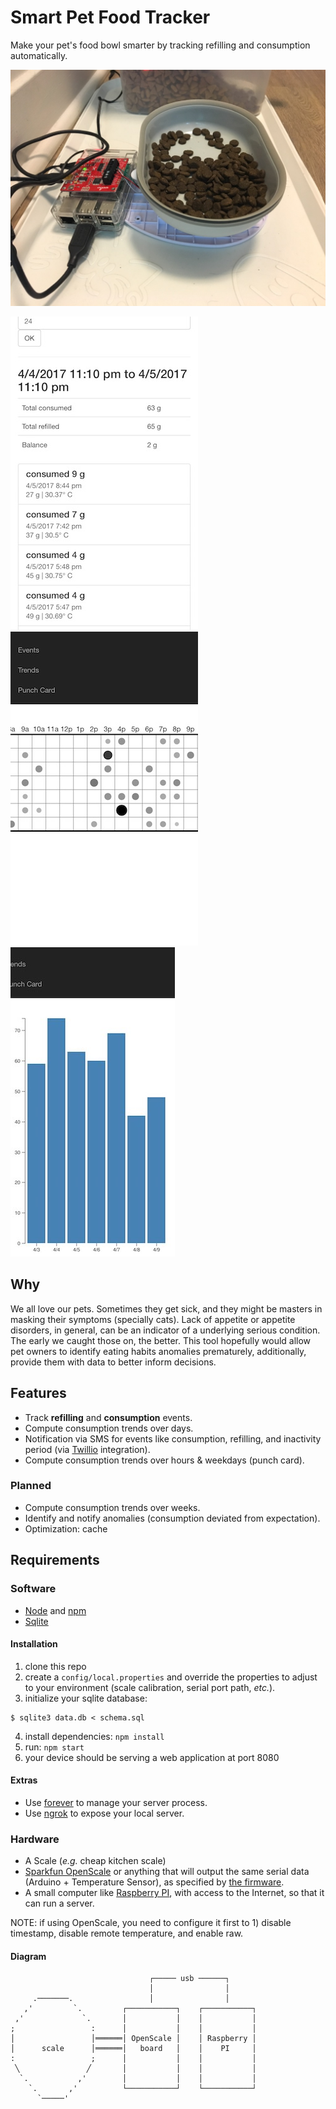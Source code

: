 # Smart Pet Food Tracker

Make your pet's food bowl smarter by tracking refilling and consumption
automatically.

![picture](images/pict1.jpg?raw=true "Picture")

![Screenshot](images/screenshot-1.jpg?raw=true "Screenshot 1") ![Screenshot](images/screenshot-2.jpg?raw=true "Screenshot 2") ![Screenshot](images/screenshot-3.jpg?raw=true "Screenshot 3")

Why
---

We all love our pets. Sometimes they get sick, and they might be masters in
masking their symptoms (specially cats). Lack of appetite or appetite disorders,
in general, can be an indicator of a underlying serious condition. The early we
caught those on, the better. This tool hopefully would allow pet owners to
identify eating habits anomalies prematurely, additionally, provide them with
data to better inform decisions.

Features
--------

 * Track **refilling** and **consumption** events.
 * Compute consumption trends over days.
 * Notification via SMS for events like consumption, refilling, and inactivity period (via [Twillio](https://www.twilio.com/) integration).
 * Compute consumption trends over hours & weekdays (punch card).

### Planned

 * Compute consumption trends over weeks.
 * Identify and notify anomalies (consumption deviated from expectation).
 * Optimization: cache

Requirements
------------

### Software

 * [Node](https://nodejs.org) and [npm](https://www.npmjs.com/)
 * [Sqlite](https://www.sqlite.org/)

#### Installation

 1. clone this repo
 2. create a `config/local.properties` and override the properties to adjust to
    your environment (scale calibration, serial port path, _etc._).
 3. initialize your sqlite database:
  ```console
  $ sqlite3 data.db < schema.sql
  ```
 4. install dependencies: `npm install`
 5. run: `npm start`
 6. your device should be serving a web application at port 8080

#### Extras

 * Use [forever](https://github.com/foreverjs/forever) to manage your server process.
 * Use [ngrok](https://ngrok.com/) to expose your local server.
 
### Hardware

 * A Scale (_e.g._ cheap kitchen scale)
 * [Sparkfun OpenScale](https://www.sparkfun.com/products/13261) or anything that
   will output the same serial data (Arduino + Temperature Sensor), as specified
   by [the firmware](https://github.com/sparkfun/OpenScale).
 * A small computer like [Raspberry PI](https://www.raspberrypi.org/), with
   access to the Internet, so that it can run a server.
   
NOTE: if using OpenScale, you need to configure it first to 1) disable
timestamp, disable remote temperature, and enable raw.

#### Diagram

```
                               ┌───── usb ──────┐
                               │                │
     .───────.                 │                │
   ,'         `.         ┌───────────┐    ┌───────────┐
 ,'             `.       │           │    │           │
;                 :      │           │    │           │
│                 │══════│ OpenScale │    │ Raspberry │
│      scale      │══════│   board   │    │    PI     │
:                 ;      │           │    │           │
 ╲               ╱       │           │    │           │
  `.           ,'        │           │    │           │
    `.       ,'          └───────────┘    └───────────┘
      `─────'
```
